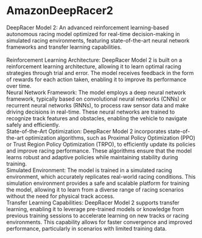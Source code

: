 # AmazonDeepRacer2
DeepRacer Model 2: An advanced reinforcement learning-based autonomous racing model optimized for real-time decision-making in simulated racing environments, featuring state-of-the-art neural network frameworks and transfer learning capabilities.<br>
<br>
Reinforcement Learning Architecture: DeepRacer Model 2 is built on a reinforcement learning architecture, allowing it to learn optimal racing strategies through trial and error. The model receives feedback in the form of rewards for each action taken, enabling it to improve its performance over time. <br>
Neural Network Framework: The model employs a deep neural network framework, typically based on convolutional neural networks (CNNs) or recurrent neural networks (RNNs), to process raw sensor data and make driving decisions in real-time. These neural networks are trained to recognize track features and obstacles, enabling the vehicle to navigate safely and efficiently.<br>
State-of-the-Art Optimization: DeepRacer Model 2 incorporates state-of-the-art optimization algorithms, such as Proximal Policy Optimization (PPO) or Trust Region Policy Optimization (TRPO), to efficiently update its policies and improve racing performance. These algorithms ensure that the model learns robust and adaptive policies while maintaining stability during training.<br>
Simulated Environment: The model is trained in a simulated racing environment, which accurately replicates real-world racing conditions. This simulation environment provides a safe and scalable platform for training the model, allowing it to learn from a diverse range of racing scenarios without the need for physical track access.<br>
Transfer Learning Capabilities: DeepRacer Model 2 supports transfer learning, enabling it to leverage pre-trained models or knowledge from previous training sessions to accelerate learning on new tracks or racing environments. This capability allows for faster convergence and improved performance, particularly in scenarios with limited training data.
